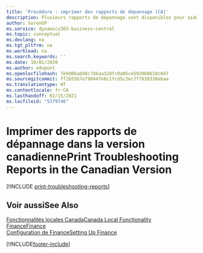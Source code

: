 ```yaml
---
title: 'Procédure : imprimer des rapports de dépannage [CA]'
description: Plusieurs rapports de dépannage sont disponibles pour aider les partenaires certifiés Microsoft à résoudre les problèmes dans la version canadienne.
author: SorenGP
ms.service: dynamics365-business-central
ms.topic: conceptual
ms.devlang: na
ms.tgt_pltfrm: na
ms.workload: na
ms.search.keywords: ''
ms.date: 10/01/2020
ms.author: edupont
ms.openlocfilehash: 7e9d06add8c7d6aa32dfc0a86ce593960610c047
ms.sourcegitcommit: ff2b55b7e790447e0c1fcd5c2ec7f7610338ebaa
ms.translationtype: HT
ms.contentlocale: fr-CA
ms.lasthandoff: 02/15/2021
ms.locfileid: "5379746"
---
```

# <a name="print-troubleshooting-reports-in-the-canadian-version"></a><span data-ttu-id="4889a-103">Imprimer des rapports de dépannage dans la version canadienne</span><span class="sxs-lookup"><span data-stu-id="4889a-103">Print Troubleshooting Reports in the Canadian Version</span></span>

[!INCLUDE [print-troubleshooting-reports](../includes/CAMXUS/print-troubleshooting-reports.md)]

## <a name="see-also"></a><span data-ttu-id="4889a-104">Voir aussi</span><span class="sxs-lookup"><span data-stu-id="4889a-104">See Also</span></span>

[<span data-ttu-id="4889a-105">Fonctionnalités locales Canada</span><span class="sxs-lookup"><span data-stu-id="4889a-105">Canada Local Functionality</span></span>](canada-local-functionality.md)  
[<span data-ttu-id="4889a-106">Finance</span><span class="sxs-lookup"><span data-stu-id="4889a-106">Finance</span></span>](../../finance.md)  
[<span data-ttu-id="4889a-107">Configuration de Finance</span><span class="sxs-lookup"><span data-stu-id="4889a-107">Setting Up Finance</span></span>](../../finance.md)  


[!INCLUDE[footer-include](../../includes/footer-banner.md)]